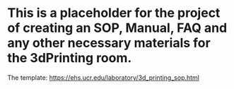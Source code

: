 # This is a placeholder for the project of creating an SOP, Manual, FAQ and any other necessary materials for the 3dPrinting room.

The template: https://ehs.ucr.edu/laboratory/3d_printing_sop.html
